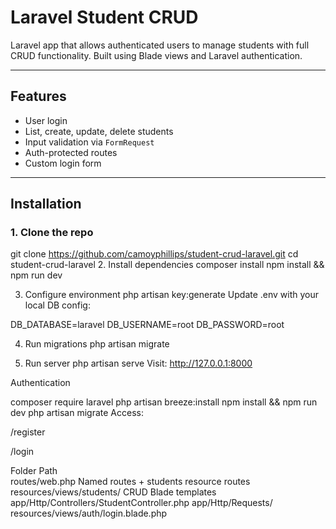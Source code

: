 # Laravel Student CRUD

Laravel app that allows authenticated users to manage students with full CRUD functionality. Built using Blade views and Laravel authentication.

---

## Features

- User login
- List, create, update, delete students
- Input validation via `FormRequest`
- Auth-protected routes
- Custom login form

---

## Installation

### 1. Clone the repo
git clone https://github.com/camoyphillips/student-crud-laravel.git
cd student-crud-laravel
2. Install dependencies
composer install
npm install && npm run dev

3. Configure environment
php artisan key:generate
Update .env with your local DB config:

DB_DATABASE=laravel
DB_USERNAME=root
DB_PASSWORD=root

4. Run migrations
php artisan migrate

5. Run server
php artisan serve
Visit: http://127.0.0.1:8000

Authentication

composer require laravel
php artisan breeze:install
npm install && npm run dev
php artisan migrate
Access:

/register

/login

Folder
Path	
routes/web.php	Named routes + students resource routes
resources/views/students/	CRUD Blade templates
app/Http/Controllers/StudentController.php
app/Http/Requests/	
resources/views/auth/login.blade.php

